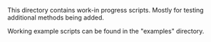 This directory contains work-in progress scripts. Mostly for testing additional methods being added. 

Working example scripts can be found in the "examples" directory.
